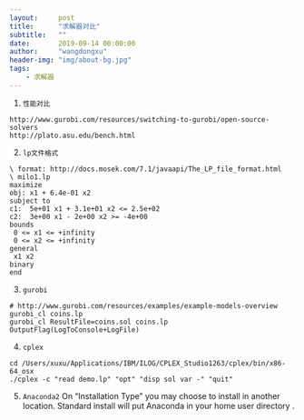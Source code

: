 ```yaml
---
layout:     post
title:      "求解器对比"
subtitle:   ""
date:       2019-09-14 00:00:00
author:     "wangdongxu"
header-img: "img/about-bg.jpg"
tags:
    - 求解器
---
```


1. `性能对比`
```
http://www.gurobi.com/resources/switching-to-gurobi/open-source-solvers
http://plato.asu.edu/bench.html
```
2. `lp文件格式`
```
\ format: http://docs.mosek.com/7.1/javaapi/The_LP_file_format.html
\ milo1.lp
maximize 
obj: x1 + 6.4e-01 x2 
subject to 
c1:  5e+01 x1 + 3.1e+01 x2 <= 2.5e+02 
c2:  3e+00 x1 - 2e+00 x2 >= -4e+00 
bounds 
 0 <= x1 <= +infinity 
 0 <= x2 <= +infinity 
general 
 x1 x2
binary
end 
```
3. `gurobi`
```
# http://www.gurobi.com/resources/examples/example-models-overview
gurobi_cl coins.lp
gurobi_cl ResultFile=coins.sol coins.lp
OutputFlag(LogToConsole+LogFile)
```
4. `cplex`
```
cd /Users/xuxu/Applications/IBM/ILOG/CPLEX_Studio1263/cplex/bin/x86-64_osx
./cplex -c "read demo.lp" "opt" "disp sol var -" "quit"
```
5. `Anaconda2`
On “Installation Type” you may choose to install in another location. Standard install will put Anaconda in your home user directory .